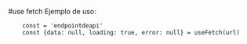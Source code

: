 #use fetch
Ejemplo de uso:
``` 
    const = 'endpointdeapi'
    const {data: null, loading: true, error: null} = useFetch(url)
```